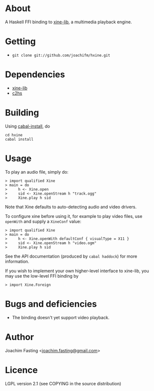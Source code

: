 # About
A Haskell FFI binding to [xine-lib], a multimedia playback engine.

[xine-lib]: http://xine-project.org/

# Getting

* `git clone git://github.com/joachifm/hxine.git`

# Dependencies

* [xine-lib]
* [c2hs]

[c2hs]: http://www.cse.unsw.edu.au/~chak/haskell/c2hs/

# Building

Using [cabal-install], do

    cd hxine
    cabal install

[cabal-install]: http://hackage.haskell.org/package/cabal-install/

# Usage

To play an audio file, simply do:

    > import qualified Xine
    > main = do
    >     h <- Xine.open
    >     sid <- Xine.openStream h "track.ogg"
    >     Xine.play h sid

Note that Xine defaults to auto-detecting audio and video drivers.

To configure xine before using it, for example to play video files, use
`openWith` and supply a `XineConf` value:

    > import qualified Xine
    > main = do
    >     h <- Xine.openWith defaultConf { visualType = X11 }
    >     sid <- Xine.openStream h "video.ogm"
    >     Xine.play h sid

See the API documentation (produced by `cabal haddock`) for more information.

If you wish to implement your own higher-level interface to xine-lib,
you may use the low-level FFI binding by

    > import Xine.Foreign

# Bugs and deficiencies

* The binding doesn't yet support video playback.

# Author
Joachim Fasting \<joachim.fasting@gmail.com\>

# Licence
LGPL version 2.1 (see COPYING in the source distribution)
